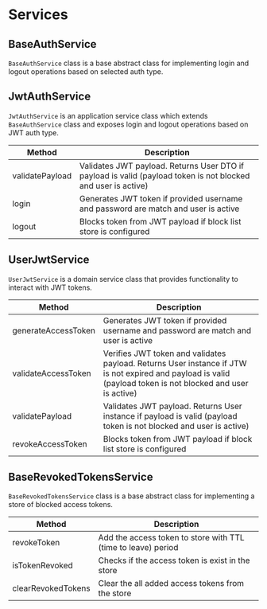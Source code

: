 # Services

## BaseAuthService

`BaseAuthService` class is a base abstract class for implementing login and logout operations based on selected auth type.

## JwtAuthService

`JwtAuthService` is an application service class which extends `BaseAuthService` class and exposes login and logout 
operations based on JWT auth type.

| Method               | Description                                                                                                   |
|----------------------|---------------------------------------------------------------------------------------------------------------|
| validatePayload      | Validates JWT payload. Returns User DTO if payload is valid (payload token is not blocked and user is active) |
| login                | Generates JWT token if provided username and password are match and user is active                            |
| logout               | Blocks token from JWT payload if block list store is configured                                               |

## UserJwtService

`UserJwtService` is a domain service class that provides functionality to interact with JWT tokens.

| Method               | Description                                                                                                                                                  |
|----------------------|--------------------------------------------------------------------------------------------------------------------------------------------------------------|
| generateAccessToken  | Generates JWT token if provided username and password are match and user is active                                                                           |
| validateAccessToken  | Verifies JWT token and validates payload. Returns User instance if JTW is not expired and payload is valid (payload token is not blocked and user is active) |
| validatePayload      | Validates JWT payload. Returns User instance if payload is valid (payload token is not blocked and user is active)                                           |
| revokeAccessToken    | Blocks token from JWT payload if block list store is configured                                                                                              |


## BaseRevokedTokensService

`BaseRevokedTokensService` class is a base abstract class for implementing a store of blocked access tokens.

| Method             | Description                                                   |
|--------------------|---------------------------------------------------------------|
| revokeToken        | Add the access token to store with TTL (time to leave) period |
| isTokenRevoked     | Checks if the access token is exist in the store              |
| clearRevokedTokens | Clear the all added access tokens from the store              |
